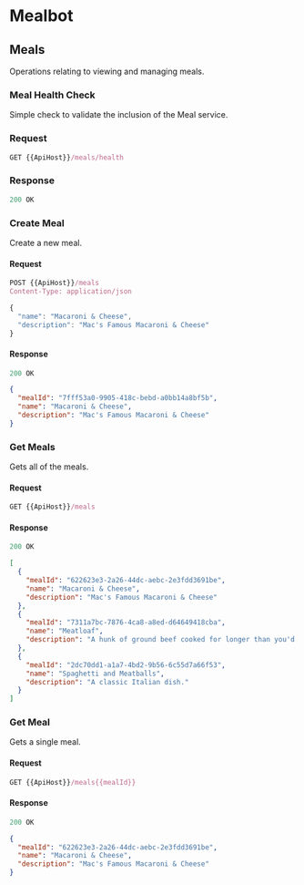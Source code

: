 # Mealbot

## Meals
Operations relating to viewing and managing meals.

### Meal Health Check
Simple check to validate the inclusion of the Meal service.

### Request
```js
GET {{ApiHost}}/meals/health
```

### Response

```js
200 OK
```

### Create Meal
Create a new meal.

#### Request
```js
POST {{ApiHost}}/meals
Content-Type: application/json

{
  "name": "Macaroni & Cheese",
  "description": "Mac's Famous Macaroni & Cheese"
}
```

#### Response

```js
200 OK
```
```json
{
  "mealId": "7fff53a0-9905-418c-bebd-a0bb14a8bf5b",
  "name": "Macaroni & Cheese",
  "description": "Mac's Famous Macaroni & Cheese"
}
```

### Get Meals
Gets all of the meals.

#### Request
```js
GET {{ApiHost}}/meals
```

#### Response
```js
200 OK
```

```json
[
  {
    "mealId": "622623e3-2a26-44dc-aebc-2e3fdd3691be",
    "name": "Macaroni & Cheese",
    "description": "Mac's Famous Macaroni & Cheese"
  },
  {
    "mealId": "7311a7bc-7876-4ca8-a8ed-d64649418cba",
    "name": "Meatloaf",
    "description": "A hunk of ground beef cooked for longer than you'd expect."
  },
  {
    "mealId": "2dc70dd1-a1a7-4bd2-9b56-6c55d7a66f53",
    "name": "Spaghetti and Meatballs",
    "description": "A classic Italian dish."
  }
]
```

### Get Meal
Gets a single meal.

#### Request
```js
GET {{ApiHost}}/meals{{mealId}}
```

#### Response
```js
200 OK
```

```json
{
  "mealId": "622623e3-2a26-44dc-aebc-2e3fdd3691be",
  "name": "Macaroni & Cheese",
  "description": "Mac's Famous Macaroni & Cheese"
}
```